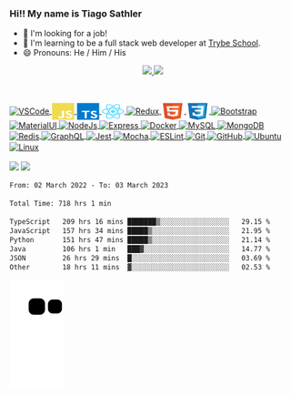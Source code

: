 
### Hi!! My name is Tiago Sathler

- 🔭 I'm looking for a job!
- 🌱 I'm learning to be a full stack web developer at [Trybe School](https://www.betrybe.com/).
- 😄 Pronouns: He / Him / His

<div align="center">
  <a href="https://github.com/tiagosathler">
  <img height="180em" src="https://github-readme-stats.vercel.app/api?username=tiagosathler&show_icons=true&theme=dracula&include_all_commits=true&count_private=true"/>
  <img height="180em" src="https://github-readme-stats.vercel.app/api/top-langs/?username=tiagosathler&layout=compact&langs_count=7&theme=dracula"/>
</div>

##

<div style="display: inline_block"><br>

<div>
 <img align="center" alt="VSCode" height="30" width="40"   src="https://cdn.jsdelivr.net/gh/devicons/devicon/icons/vscode/vscode-original.svg">
 <img align="center" alt="Javascript" height="30" width="40" src="https://raw.githubusercontent.com/devicons/devicon/master/icons/javascript/javascript-plain.svg">
 <img align="center" alt="Typescript" height="30" width="40" src="https://raw.githubusercontent.com/devicons/devicon/master/icons/typescript/typescript-plain.svg">
 <img align="center" alt="React" height="30" width="40" src="https://raw.githubusercontent.com/devicons/devicon/master/icons/react/react-original.svg">
 <img align="center" alt="Redux" height="30" width="40" src="https://cdn.jsdelivr.net/gh/devicons/devicon/icons/redux/redux-original.svg">  
 <img align="center" alt="HTML" height="30" width="40" src="https://raw.githubusercontent.com/devicons/devicon/master/icons/html5/html5-original.svg">
 <img align="center" alt="CSS" height="30" width="40" src="https://raw.githubusercontent.com/devicons/devicon/master/icons/css3/css3-original.svg">  
 <img align="center" alt="Bootstrap" height="30" width="40" src="https://cdn.jsdelivr.net/gh/devicons/devicon/icons/bootstrap/bootstrap-original-wordmark.svg">
 <img align="center" alt="MaterialUI" height="30" width="40"  src="https://cdn.jsdelivr.net/gh/devicons/devicon/icons/materialui/materialui-original.svg">
 <img align="center" alt="NodeJs" height="30" width="40" src="https://cdn.jsdelivr.net/gh/devicons/devicon/icons/nodejs/nodejs-original.svg">
 <img align="center" alt="Express" height="30" width="40" src="https://cdn.jsdelivr.net/gh/devicons/devicon/icons/express/express-original.svg">
 <img align="center" alt="Docker" height="30" width="40" src="https://cdn.jsdelivr.net/gh/devicons/devicon/icons/docker/docker-original-wordmark.svg">
 <img align="center" alt="MySQL" height="30" width="40" src="https://cdn.jsdelivr.net/gh/devicons/devicon/icons/mysql/mysql-original.svg">
 <img align="center" alt="MongoDB" height="30" width="40" src="https://cdn.jsdelivr.net/gh/devicons/devicon/icons/mongodb/mongodb-original-wordmark.svg"> 
   <img align="center" alt="Redis" height="30" width="40" src="https://cdn.jsdelivr.net/gh/devicons/devicon/icons/redis/redis-original-wordmark.svg">
   <img align="center" alt="GraphQL" height="30" width="40" src="https://cdn.jsdelivr.net/gh/devicons/devicon/icons/graphql/graphql-plain-wordmark.svg">
 <img align="center" alt="Jest" height="30" width="40" src="https://cdn.jsdelivr.net/gh/devicons/devicon/icons/jest/jest-plain.svg">
   <img align="center" alt="Mocha" height="30" width="40" src="https://cdn.jsdelivr.net/gh/devicons/devicon/icons/mocha/mocha-plain.svg">
   <img align="center" alt="ESLint" height="30" width="40" src="https://cdn.jsdelivr.net/gh/devicons/devicon/icons/eslint/eslint-original-wordmark.svg">     <img align="center" alt="Git" height="30" width="40" src="https://cdn.jsdelivr.net/gh/devicons/devicon/icons/git/git-original.svg">
   <img align="center" alt="GitHub" height="30" width="40" src="https://cdn.jsdelivr.net/gh/devicons/devicon/icons/github/github-original-wordmark.svg">
   <img align="center" alt="Ubuntu" height="30" width="40" src="https://cdn.jsdelivr.net/gh/devicons/devicon/icons/ubuntu/ubuntu-plain.svg">
 <img align="center" alt="Linux" height="30" width="40" src="https://cdn.jsdelivr.net/gh/devicons/devicon/icons/linux/linux-original.svg">
</div>
<br>
<div>
 <a href = "mailto:sathler@gmail.com"><img src="https://img.shields.io/badge/-Gmail-%23333?style=for-the-badge&logo=gmail&logoColor=white" target="_blank"></a>
 <a href="https://www.linkedin.com/in/tiagosathler" target="_blank"><img src="https://img.shields.io/badge/-LinkedIn-%230077B5?style=for-the-badge&logo=linkedin&logoColor=white" target="_blank"></a>
 
 <!--START_SECTION:waka-->

```text
From: 02 March 2022 - To: 03 March 2023

Total Time: 718 hrs 1 min

TypeScript   209 hrs 16 mins ███████▒░░░░░░░░░░░░░░░░░   29.15 %
JavaScript   157 hrs 34 mins █████▒░░░░░░░░░░░░░░░░░░░   21.95 %
Python       151 hrs 47 mins █████▒░░░░░░░░░░░░░░░░░░░   21.14 %
Java         106 hrs 1 min   ███▓░░░░░░░░░░░░░░░░░░░░░   14.77 %
JSON         26 hrs 29 mins  █░░░░░░░░░░░░░░░░░░░░░░░░   03.69 %
Other        18 hrs 11 mins  ▓░░░░░░░░░░░░░░░░░░░░░░░░   02.53 %
```

<!--END_SECTION:waka-->

  ![Snake animation](https://github.com/tiagosathler/tiagosathler/blob/output/github-contribution-grid-snake.svg)

</div>
